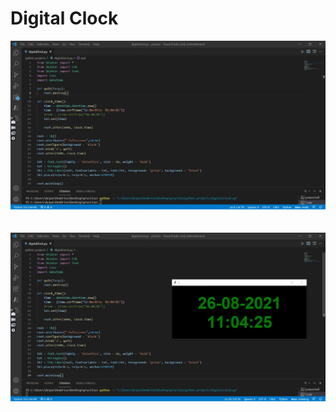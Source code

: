 # Digital Clock

<img src = "DigitalClockCode.jpeg"><br>
<br><br><img src = "DigitalClockOutput.jpeg">
